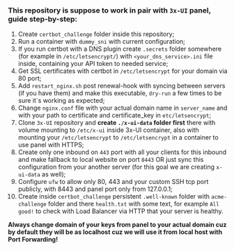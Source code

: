 ### This repository is suppose to work in pair with `3x-UI` panel, guide step-by-step:
1. Create `certbot_challenge` folder inside this repository;
2. Run a container with `dummy_sni` with current configuration;
3. If you run certbot with a DNS plugin create `.secrets` folder somewhere (for example in `/etc/letsencrypt/`) with `<your_dns_service>.ini` file inside, containing your API token to needed service;
4. Get SSL certificates with certbot in `/etc/letsencrypt` for your domain via 80 port;
5. Add `restart_nginx.sh` post renewal-hook with syncing between servers (if you have them) and make this executable, `dry-run` a few times to be sure it`s working as expected;
6. Change `nginx.conf` file with your actual domain name in `server_name` and with your path to certificate and certificate_key in `etc/letsencrypt`;
7. Clone `3x-UI` repository and **create `./x-ui-data` folder first** there with volume mounting to `/etc/x-ui` inside 3x-UI container, also with mounting your `/etc/letsencrypt` to `/etc/letsencrypt` in a container to use panel with HTTPS;
8. Create only one inbound on `443` port with all your clients for this inbound and make fallback to local website on port `8443` OR just sync this configuration from your another server (for this goal we are creating `x-ui-data` as well);
9. Configure `ufw` to allow only 80, 443 and your custom SSH tcp port publicly, with 8443 and panel port only from 127.0.0.1;
10. Create inside `certbot_challenge` persistent `.well-known` folder with `acme-challenge` folder and there `health.txt` with some text, for example `All good!` to check with Load Balancer via HTTP that your server is healthy.

**Always change domain of your keys from panel to your actual domain cuz by default they will be as localhost cuz we will use it from local host with Port Forwarding!**
